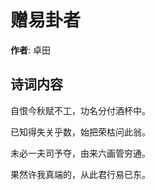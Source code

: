 # 赠易卦者

**作者**: 卓田

## 诗词内容

自恨今秋赋不工，功名分付酒杯中。

已知得失关乎数，始把荣枯问此翁。

未必一夫司予夺，由来六画管穷通。

果然许我真端的，从此君行易已东。

